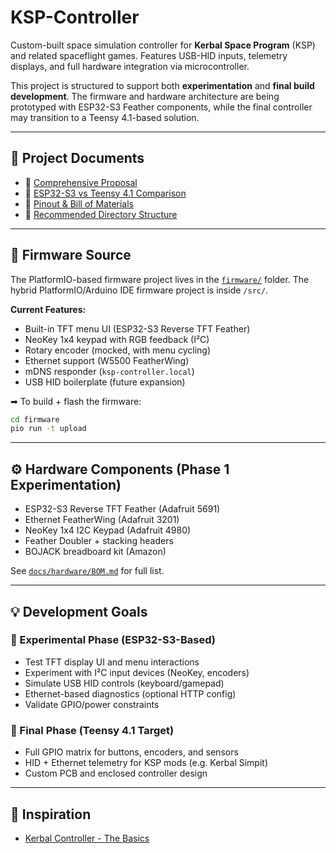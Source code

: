 # KSP-Controller

Custom-built space simulation controller for **Kerbal Space Program** (KSP) and related spaceflight games. Features USB-HID inputs, telemetry displays, and full hardware integration via microcontroller.

This project is structured to support both **experimentation** and **final build development**. The firmware and hardware architecture are being prototyped with ESP32-S3 Feather components, while the final controller may transition to a Teensy 4.1-based solution.

---

## 📌 Project Documents

- 📄 [Comprehensive Proposal](docs/design/Controller_Design_Spec.md)
- 📄 [ESP32-S3 vs Teensy 4.1 Comparison](docs/comparison-esp32s3-teensy41.md)
- 📄 [Pinout & Bill of Materials](docs/hardware/pinout.md)
- 📄 [Recommended Directory Structure](docs/dev-log.md)

---

## 🧪 Firmware Source

The PlatformIO-based firmware project lives in the [`firmware/`](firmware/) folder.
The hybrid PlatformIO/Arduino IDE firmware project is inside `/src/`.

**Current Features:**
- Built-in TFT menu UI (ESP32-S3 Reverse TFT Feather)
- NeoKey 1x4 keypad with RGB feedback (I²C)
- Rotary encoder (mocked, with menu cycling)
- Ethernet support (W5500 FeatherWing)
- mDNS responder (`ksp-controller.local`)
- USB HID boilerplate (future expansion)

➡ To build + flash the firmware:
```bash
cd firmware
pio run -t upload
```

---

## ⚙️ Hardware Components (Phase 1 Experimentation)

- ESP32-S3 Reverse TFT Feather (Adafruit 5691)
- Ethernet FeatherWing (Adafruit 3201)
- NeoKey 1x4 I2C Keypad (Adafruit 4980)
- Feather Doubler + stacking headers
- BOJACK breadboard kit (Amazon)

See [`docs/hardware/BOM.md`](docs/hardware/BOM.md) for full list.

---

## 💡 Development Goals

### 🧪 Experimental Phase (ESP32-S3-Based)
- Test TFT display UI and menu interactions
- Experiment with I²C input devices (NeoKey, encoders)
- Simulate USB HID controls (keyboard/gamepad)
- Ethernet-based diagnostics (optional HTTP config)
- Validate GPIO/power constraints

### 🚀 Final Phase (Teensy 4.1 Target)
- Full GPIO matrix for buttons, encoders, and sensors
- HID + Ethernet telemetry for KSP mods (e.g. Kerbal Simpit)
- Custom PCB and enclosed controller design

---

## 🔗 Inspiration

- [Kerbal Controller - The Basics](https://www.instructables.com/Kerbal-Controller-the-Basics/)
